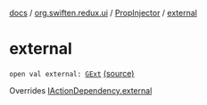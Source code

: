 [docs](../../index.md) / [org.swiften.redux.ui](../index.md) / [PropInjector](index.md) / [external](./external.md)

# external

`open val external: `[`GExt`](index.md#GExt) [(source)](https://github.com/protoman92/KotlinRedux/tree/master/common/common-ui/src/main/kotlin/org/swiften/redux/ui/Injector.kt#L165)

Overrides [IActionDependency.external](../-i-action-dependency/external.md)

